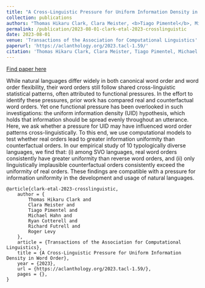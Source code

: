 ```yaml
---
title: "A Cross-Linguistic Pressure for Uniform Information Density in Word Order"
collection: publications
authors: "Thomas Hikaru Clark, Clara Meister, <b>Tiago Pimentel</b>, Michael Hahn, Ryan Cotterell, Richard Futrell, Roger Levy"
permalink: /publication/2023-08-01-clark-etal-2023-crosslinguistic
date: 2023-08-01
venue: 'Transactions of the Association for Computational Linguistics'
paperurl: 'https://aclanthology.org/2023.tacl-1.59/'
citation: 'Thomas Hikaru Clark, Clara Meister, Tiago Pimentel, Michael Hahn, Ryan Cotterell, Richard Futrell, and Roger Levy. A Cross-Linguistic Pressure for Uniform Information Density in Word Order. Transactions of the Association for Computational Linguistics (2023).'
---
```


<a href='https://aclanthology.org/2023.tacl-1.59/'>Find paper here</a>

While natural languages differ widely in both canonical word order and word order flexibility, their word orders still follow shared cross-linguistic statistical patterns, often attributed to functional pressures. In the effort to identify these pressures, prior work has compared real and counterfactual word orders. Yet one functional pressure has been overlooked in such investigations: the uniform information density (UID) hypothesis, which holds that information should be spread evenly throughout an utterance. Here, we ask whether a pressure for UID may have influenced word order patterns cross-linguistically. To this end, we use computational models to test whether real orders lead to greater information uniformity than counterfactual orders. In our empirical study of 10 typologically diverse languages, we find that: (i) among SVO languages, real word orders consistently have greater uniformity than reverse word orders, and (ii) only linguistically implausible counterfactual orders consistently exceed the uniformity of real orders. These findings are compatible with a pressure for information uniformity in the development and usage of natural languages. 

```
@article{clark-etal-2023-crosslinguistic,
    author = {
        Thomas Hikaru Clark and
        Clara Meister and
        Tiago Pimentel and
        Michael Hahn and
        Ryan Cotterell and
        Richard Futrell and
        Roger Levy
    },
    article = {Transactions of the Association for Computational Linguistics},
    title = {A Cross-Linguistic Pressure for Uniform Information Density in Word Order},
    year = {2023},
    url = {https://aclanthology.org/2023.tacl-1.59/},
    pages = {},
}
```